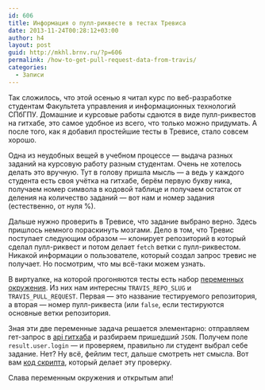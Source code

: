 ```yaml
---
id: 606
title: Информация о пулл-риквесте в тестах Тревиса
date: 2013-11-24T00:28:12+03:00
author: h4
layout: post
guid: http://mkhl.brnv.ru/?p=606
permalink: /how-to-get-pull-request-data-from-travis/
categories:
  - Записи
---
```

Так сложилось, что этой осенью я читал курс по веб-разработке студентам Факультета управления и информационных технологий СПбГПУ. Домашние и курсовые работы сдаются в виде пулл-риквестов на гитхабе, это самое удобное из всего, что только можно придумать. А после того, как я добавил простейшие тесты в Тревисе, стало совсем хорошо.

Одна из неудобных вещей в учебном процессе — выдача разных заданий на курсовую работу разным студентам. Очень не хотелось делать это вручную. Тут в голову пришла мысль —&nbsp;а ведь у каждого студента есть своя учётка на гитхабе, берём первую букву ника, получаем номер символа в кодовой таблице и получаем остаток от деления на количество заданий — вот нам и номер задания (естественно, от нуля %).

Дальше нужно проверить в Тревисе, что задание выбрано верно. Здесь пришлось немного пораскинуть мозгами. Дело в том, что Тревис поступает следующим образом —&nbsp;клонирует репозиторий в который сделал пулл-риквест и потом делает `fetch` ветки с пулл-риквестом. Никакой информации о пользователе, который создал запрос тревис не получает. Но посмотрим, что мы всё-таки можем узнать.

В виртуалке, на которой прогоняются тесты есть набор [переменных окружения](http://about.travis-ci.org/docs/user/ci-environment/#Environment-variables). Из них нам интересны `TRAVIS_REPO_SLUG` и `TRAVIS_PULL_REQUEST`. Первая — это название тестируемого репозитория, а вторая — номер пулл-риквеста (или `false`, если тестируются основные ветки репозитория.

Зная эти две переменные задача решается элементарно: отправляем гет-запрос в [api гитхаба](https://developer.github.com/v3/pulls/#get-a-single-pull-request) и разбираем пришедший `JSON`. Получем поле `result.user.login` — и проверяем, правильно ли студент выбрал себе задание. Нет? Ну всё, фейлим тест, дальше смотреть нет смысла. Вот вам [код скрипта](https://gist.github.com/h4/7619425), который делает эту проверку.

Слава переменным окружения и открытым апи!